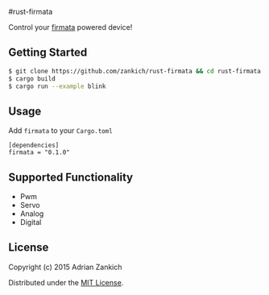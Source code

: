 #rust-firmata

Control your [firmata](https://github.com/firmata/protocol) powered device!

Getting Started
---
```bash
$ git clone https://github.com/zankich/rust-firmata && cd rust-firmata
$ cargo build
$ cargo run --example blink
```
Usage
---
Add `firmata` to  your `Cargo.toml`
```
[dependencies]                                                                                       
firmata = "0.1.0"
```

Supported Functionality
---
- Pwm 
- Servo
- Analog
- Digital

## License
Copyright (c) 2015 Adrian  Zankich

Distributed under the [MIT License](LICENSE).
